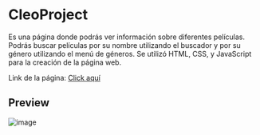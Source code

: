 # CleoProject

Es una página donde podrás ver información sobre diferentes películas. Podrás buscar películas por su nombre utilizando el buscador
y por su género utilizando el menú de géneros.
Se utilizó HTML, CSS, y JavaScript para la creación de la página web. 

Link de la página: <a href="https://cleoproject.votati.repl.co/" target="_blank">Click aquí</a>

## Preview
![image](https://user-images.githubusercontent.com/51982229/177221123-c0466d8e-6ee8-4639-9cdf-d52558e7802c.png)
